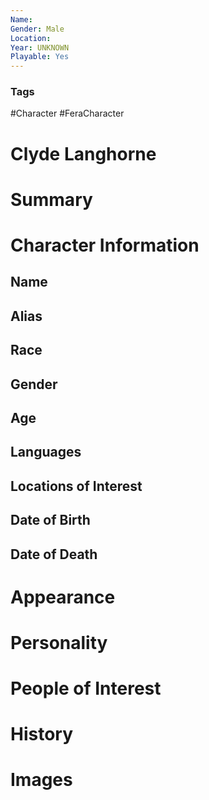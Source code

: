 ```yaml
---
Name: 
Gender: Male
Location: 
Year: UNKNOWN
Playable: Yes
---
```


### Tags
#Character #FeraCharacter 


# Clyde Langhorne



# Summary


# Character Information

## Name

## Alias

## Race

## Gender

## Age

## Languages

## Locations of Interest

## Date of Birth

## Date of Death

# Appearance

# Personality

# People of Interest

# History

# Images
